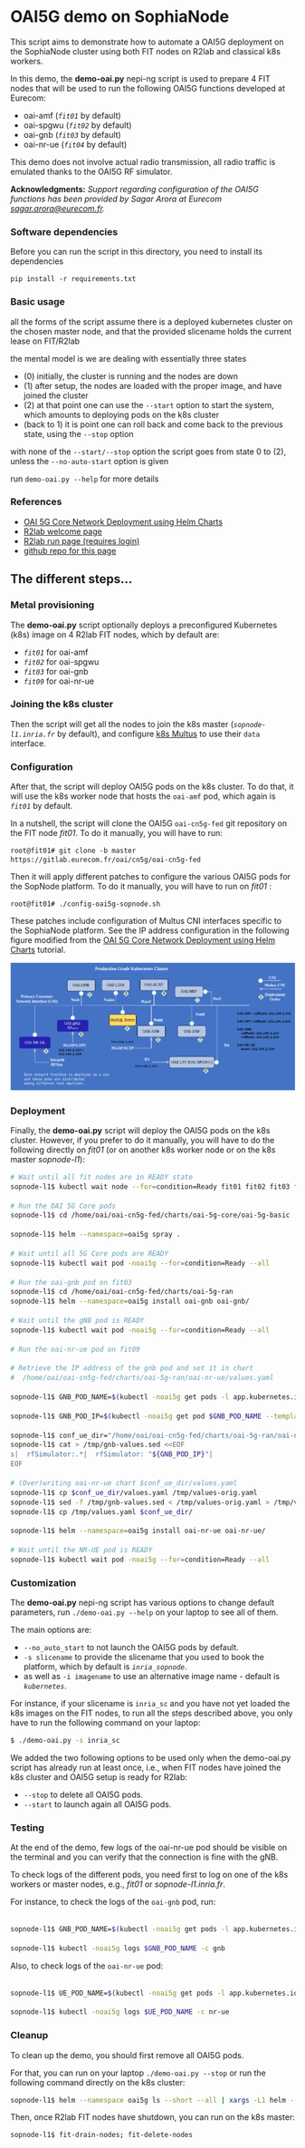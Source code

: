 # OAI5G demo on SophiaNode

This script aims to demonstrate how to automate a OAI5G deployment on the SophiaNode cluster
using both FIT nodes on R2lab and classical k8s workers.

In this demo, the **demo-oai.py** nepi-ng script is used to prepare 4 FIT nodes that will be used to run the following OAI5G functions developed at Eurecom:

* oai-amf (*`fit01`* by default)
* oai-spgwu (*`fit02`* by default)
* oai-gnb (*`fit03`* by default)
* oai-nr-ue (*`fit04`* by default)

This demo does not involve actual radio transmission, all radio traffic is emulated thanks to the OAI5G RF simulator.


**Acknowledgments:** _Support regarding configuration of the OAI5G functions has been provided by
Sagar Arora at Eurecom <sagar.arora@eurecom.fr>._

### Software dependencies

Before you can run the script in this directory, you need to install its dependencies

    pip install -r requirements.txt

### Basic usage

all the forms of the script assume there is a deployed kubernetes cluster on the chosen master node, and that the provided slicename holds the current lease on FIT/R2lab

the mental model is we are dealing with essentially three states

* (0) initially, the cluster is running and the nodes are down
* (1) after setup, the nodes are loaded with the proper image, and have joined the cluster
* (2) at that point one can use the `--start` option to start the system,
  which amounts to deploying pods on the k8s cluster
* (back to 1) it is point one can roll back and come back to the previous state, using the `--stop` option

with none of the `--start/--stop` option the script goes from state 0 to (2),
unless the `--no-auto-start` option is given

run `demo-oai.py --help` for more details

### References

* [OAI 5G Core Network Deployment using Helm Charts](https://gitlab.eurecom.fr/oai/cn5g/oai-cn5g-fed/-/blob/master/docs/DEPLOY_SA5G_HC.md)
* [R2lab welcome page](https://r2lab.inria.fr/)
* [R2lab run page (requires login)](https://r2lab.inria.fr/run.md)
* [github repo for this page](https://github.com/sopnode/oai5g-rfsim)


## The different steps...

### Metal provisioning

The **demo-oai.py** script optionally deploys a preconfigured Kubernetes (k8s) image on 4 R2lab FIT nodes, which by default are:

* *`fit01`* for oai-amf
* *`fit02`* for oai-spgwu
* *`fit03`* for oai-gnb
* *`fit09`* for oai-nr-ue

### Joining the k8s cluster
Then the script will get all the nodes to join the k8s master (*`sopnode-l1.inria.fr`* by default), and configure [k8s Multus](https://github.com/k8snetworkplumbingwg/multus-cni) to use their `data` interface.

### Configuration
After that, the script will deploy OAI5G pods on the k8s cluster. To do that, it will use the k8s worker node that hosts the `oai-amf` pod, which again is *`fit01`* by default.

In a nutshell, the script will clone the OAI5G `oai-cn5g-fed` git repository on the FIT node *fit01*. To do it manually, you will have to run:

```
root@fit01# git clone -b master https://gitlab.eurecom.fr/oai/cn5g/oai-cn5g-fed
```
Then it will apply different patches to configure the various OAI5G pods for the SopNode platform. To do it manually, you will have to run on *fit01* :

```
root@fit01# ./config-oai5g-sopnode.sh
```

These patches include configuration of Multus CNI interfaces specific to the SophiaNode platform. See the IP address configuration in the following figure modified from the [OAI 5G Core Network Deployment using Helm Charts](https://gitlab.eurecom.fr/oai/cn5g/oai-cn5g-fed/-/blob/master/docs/DEPLOY_SA5G_HC.md) tutorial.

![Multus CNI Configuration](./helm-chart-basic-cni.png)

### Deployment

Finally, the **demo-oai.py** script will deploy the OAI5G pods on the k8s cluster. However, if you prefer to do it manually, you will have to do the following directly on *fit01* (or on another k8s worker node or on the k8s master *sopnode-l1*):


```bash
# Wait until all fit nodes are in READY state
sopnode-l1$ kubectl wait node --for=condition=Ready fit01 fit02 fit03 fit09

# Run the OAI 5G Core pods
sopnode-l1$ cd /home/oai/oai-cn5g-fed/charts/oai-5g-core/oai-5g-basic

sopnode-l1$ helm --namespace=oai5g spray .

# Wait until all 5G Core pods are READY
sopnode-l1$ kubectl wait pod -noai5g --for=condition=Ready --all

# Run the oai-gnb pod on fit03
sopnode-l1$ cd /home/oai/oai-cn5g-fed/charts/oai-5g-ran
sopnode-l1$ helm --namespace=oai5g install oai-gnb oai-gnb/

# Wait until the gNB pod is READY
sopnode-l1$ kubectl wait pod -noai5g --for=condition=Ready --all

# Run the oai-nr-ue pod on fit09

# Retrieve the IP address of the gnb pod and set it in chart
#  /home/oai/oai-cn5g-fed/charts/oai-5g-ran/oai-nr-ue/values.yaml

sopnode-l1$ GNB_POD_NAME=$(kubectl -noai5g get pods -l app.kubernetes.io/name=oai-gnb -o jsonpath="{.items[0].metadata.name}")

sopnode-l1$ GNB_POD_IP=$(kubectl -noai5g get pod $GNB_POD_NAME --template '{{.status.podIP}}')

sopnode-l1$ conf_ue_dir="/home/oai/oai-cn5g-fed/charts/oai-5g-ran/oai-nr-ue"
sopnode-l1$ cat > /tmp/gnb-values.sed <<EOF
s|  rfSimulator:.*|  rfSimulator: "${GNB_POD_IP}"|
EOF

# (Over)writing oai-nr-ue chart $conf_ue_dir/values.yaml
sopnode-l1$ cp $conf_ue_dir/values.yaml /tmp/values-orig.yaml
sopnode-l1$ sed -f /tmp/gnb-values.sed < /tmp/values-orig.yaml > /tmp/values.yaml
sopnode-l1$ cp /tmp/values.yaml $conf_ue_dir/

sopnode-l1$ helm --namespace=oai5g install oai-nr-ue oai-nr-ue/

# Wait until the NR-UE pod is READY
sopnode-l1$ kubectl wait pod -noai5g --for=condition=Ready --all

```

### Customization

The **demo-oai.py** nepi-ng script has various options to change default parameters, run ``./demo-oai.py --help`` on your laptop to see all of them.

The main options are:

  * `--no_auto_start` to not launch the OAI5G pods by default.
  * `-s slicename` to provide the slicename that you used to book the platform, which by default is *`inria_sopnode`*.
  * as well as `-i imagename` to use an alternative image name - default is *`kubernetes`*.

For instance, if your slicename is `inria_sc` and you have not yet loaded the k8s images on the FIT nodes, to run all the steps described above, you only have to run the following command on your laptop:

```bash
$ ./demo-oai.py -s inria_sc
```

We added the two following options to be used only when the demo-oai.py script has already run at least once, i.e., when FIT nodes have joined the k8s cluster and OAI5G setup is ready for R2lab:

* `--stop` to delete all OAI5G pods. 
* `--start` to launch again all OAI5G pods.

### Testing

At the end of the demo, few logs of the oai-nr-ue pod should be visible on the terminal and you can verify that the connection is fine with the gNB.

To check logs of the different pods, you need first to log on one of the k8s workers or master nodes, e.g., *fit01* or *sopnode-l1.inria.fr*.

For instance, to check the logs of the `oai-gnb` pod, run:

``` bash

sopnode-l1$ GNB_POD_NAME=$(kubectl -noai5g get pods -l app.kubernetes.io/name=oai-gnb -o jsonpath="{.items[0].metadata.name}")

sopnode-l1$ kubectl -noai5g logs $GNB_POD_NAME -c gnb
```

Also, to check logs of the `oai-nr-ue` pod:

``` bash

sopnode-l1$ UE_POD_NAME=$(kubectl -noai5g get pods -l app.kubernetes.io/name=oai-nr-ue -o jsonpath="{.items[0].metadata.name}")

sopnode-l1$ kubectl -noai5g logs $UE_POD_NAME -c nr-ue
```

### Cleanup

To clean up the demo, you should first remove all OAI5G pods.

For that, you can run on your laptop ``./demo-oai.py --stop`` or run the following command directly on the k8s cluster:

```bash
sopnode-l1$ helm --namespace oai5g ls --short --all | xargs -L1 helm --namespace oai5g delete
```

Then, once R2lab FIT nodes have shutdown, you can run on the k8s master:

``` bash
sopnode-l1$ fit-drain-nodes; fit-delete-nodes
```